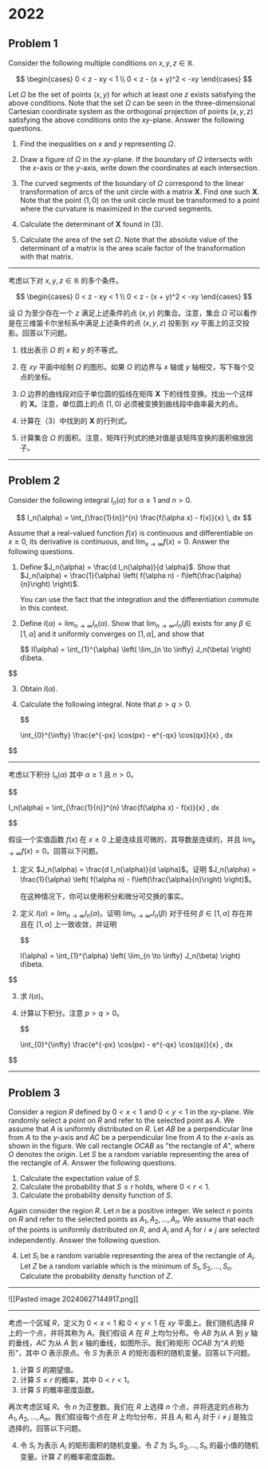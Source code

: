 # 2022

## Problem 1

Consider the following multiple conditions on $x, y, z \in \mathbb{R}$.

$$
\begin{cases} 
0 < z - xy < 1 \\
0 < z - (x + y)^2 < -xy 
\end{cases}
$$

Let $\Omega$ be the set of points $(x,y)$ for which at least one $z$ exists satisfying the above conditions. Note that the set $\Omega$ can be seen in the three-dimensional Cartesian coordinate system as the orthogonal projection of points $(x, y, z)$ satisfying the above conditions onto the $xy$-plane. Answer the following questions.

1. Find the inequalities on $x$ and $y$ representing $\Omega$.

2. Draw a figure of $\Omega$ in the $xy$-plane. If the boundary of $\Omega$ intersects with the $x$-axis or the $y$-axis, write down the coordinates at each intersection.

3. The curved segments of the boundary of $\Omega$ correspond to the linear transformation of arcs of the unit circle with a matrix $\mathbf{X}$. Find one such $\mathbf{X}$. Note that the point $(1,0)$ on the unit circle must be transformed to a point where the curvature is maximized in the curved segments.

4. Calculate the determinant of $\mathbf{X}$ found in (3).

5. Calculate the area of the set $\Omega$. Note that the absolute value of the determinant of a matrix is the area scale factor of the transformation with that matrix.

---

考虑以下对 $x, y, z \in \mathbb{R}$ 的多个条件。

$$
\begin{cases} 
0 < z - xy < 1 \\
0 < z - (x + y)^2 < -xy 
\end{cases}
$$

设 $\Omega$ 为至少存在一个 $z$ 满足上述条件的点 $(x,y)$ 的集合。注意，集合 $\Omega$ 可以看作是在三维笛卡尔坐标系中满足上述条件的点 $(x, y, z)$ 投影到 $xy$ 平面上的正交投影。回答以下问题。

1. 找出表示 $\Omega$ 的 $x$ 和 $y$ 的不等式。

2. 在 $xy$ 平面中绘制 $\Omega$ 的图形。如果 $\Omega$ 的边界与 $x$ 轴或 $y$ 轴相交，写下每个交点的坐标。

3. $\Omega$ 边界的曲线段对应于单位圆的弧线在矩阵 $\mathbf{X}$ 下的线性变换。找出一个这样的 $\mathbf{X}$。注意，单位圆上的点 $(1,0)$ 必须被变换到曲线段中曲率最大的点。

4. 计算在（3）中找到的 $\mathbf{X}$ 的行列式。

5. 计算集合 $\Omega$ 的面积。注意，矩阵行列式的绝对值是该矩阵变换的面积缩放因子。

---

## Problem 2

Consider the following integral $I_n(\alpha)$ for $\alpha \geq 1$ and $n > 0$.

$$
I_n(\alpha) = \int_{\frac{1}{n}}^{n} \frac{f(\alpha x) - f(x)}{x} \, dx
$$

Assume that a real-valued function $f(x)$ is continuous and differentiable on $x \geq 0$, its derivative is continuous, and $\lim_{x \to \infty} f(x) = 0$. Answer the following questions.

1. Define $J_n(\alpha) = \frac{d I_n(\alpha)}{d \alpha}$. Show that $J_n(\alpha) = \frac{1}{\alpha} \left( f(\alpha n) - f\left(\frac{\alpha}{n}\right) \right)$.

   You can use the fact that the integration and the differentiation commute in this context.

2. Define $I(\alpha) = \lim_{n \to \infty} I_n(\alpha)$. Show that $\lim_{n \to \infty} J_n(\beta)$ exists for any $\beta \in [1, \alpha]$ and it uniformly converges on $[1, \alpha]$, and show that

   $$
   I(\alpha) = \int_{1}^{\alpha} \left( \lim_{n \to \infty} J_n(\beta) \right) d\beta.


$$

3. Obtain $I(\alpha)$.

4. Calculate the following integral. Note that $p > q > 0$.

   $$

   \int_{0}^{\infty} \frac{e^{-px} \cos(px) - e^{-qx} \cos(qx)}{x} \, dx

$$
   
---

考虑以下积分 $I_n(\alpha)$ 其中 $\alpha \geq 1$ 且 $n > 0$。

$$

I_n(\alpha) = \int_{\frac{1}{n}}^{n} \frac{f(\alpha x) - f(x)}{x} \, dx

$$

假设一个实值函数 $f(x)$ 在 $x \geq 0$ 上是连续且可微的，其导数是连续的，并且 $\lim_{x \to \infty} f(x) = 0$。回答以下问题。

1. 定义 $J_n(\alpha) = \frac{d I_n(\alpha)}{d \alpha}$。证明 $J_n(\alpha) = \frac{1}{\alpha} \left( f(\alpha n) - f\left(\frac{\alpha}{n}\right) \right)$。

   在这种情况下，你可以使用积分和微分可交换的事实。

2. 定义 $I(\alpha) = \lim_{n \to \infty} I_n(\alpha)$。证明 $\lim_{n \to \infty} J_n(\beta)$ 对于任何 $\beta \in [1, \alpha]$ 存在并且在 $[1, \alpha]$ 上一致收敛，并证明

   $$

   I(\alpha) = \int_{1}^{\alpha} \left( \lim_{n \to \infty} J_n(\beta) \right) d\beta.

$$

3. 求 $I(\alpha)$。

4. 计算以下积分。注意 $p > q > 0$。

   $$

   \int_{0}^{\infty} \frac{e^{-px} \cos(px) - e^{-qx} \cos(qx)}{x} \, dx

$$

---

## Problem 3

Consider a region $R$ defined by $0 < x < 1$ and $0 < y < 1$ in the $xy$-plane. We randomly select a point on $R$ and refer to the selected point as $A$. We assume that $A$ is uniformly distributed on $R$. Let $AB$ be a perpendicular line from $A$ to the $y$-axis and $AC$ be a perpendicular line from $A$ to the $x$-axis as shown in the figure. We call rectangle $OCAB$ as "the rectangle of $A$", where $O$ denotes the origin. Let $S$ be a random variable representing the area of the rectangle of $A$. Answer the following questions.

1. Calculate the expectation value of $S$.
2. Calculate the probability that $S \leq r$ holds, where $0 < r < 1$.
3. Calculate the probability density function of $S$.

Again consider the region $R$. Let $n$ be a positive integer. We select $n$ points on $R$ and refer to the selected points as $A_1, A_2, \ldots, A_n$. We assume that each of the points is uniformly distributed on $R$, and $A_i$ and $A_j$ for $i \neq j$ are selected independently. Answer the following question.

4. Let $S_i$ be a random variable representing the area of the rectangle of $A_i$. Let $Z$ be a random variable which is the minimum of $S_1, S_2, \ldots, S_n$. Calculate the probability density function of $Z$.

---

![[Pasted image 20240627144917.png]]

---

考虑一个区域 $R$，定义为 $0 < x < 1$ 和 $0 < y < 1$ 在 $xy$ 平面上。我们随机选择 $R$ 上的一个点，并将其称为 $A$。我们假设 $A$ 在 $R$ 上均匀分布。令 $AB$ 为从 $A$ 到 $y$ 轴的垂线，$AC$ 为从 $A$ 到 $x$ 轴的垂线，如图所示。我们称矩形 $OCAB$ 为“$A$ 的矩形”，其中 $O$ 表示原点。令 $S$ 为表示 $A$ 的矩形面积的随机变量。回答以下问题。

1. 计算 $S$ 的期望值。
2. 计算 $S \leq r$ 的概率，其中 $0 < r < 1$。
3. 计算 $S$ 的概率密度函数。

再次考虑区域 $R$。令 $n$ 为正整数。我们在 $R$ 上选择 $n$ 个点，并将选定的点称为 $A_1, A_2, \ldots, A_n$。我们假设每个点在 $R$ 上均匀分布，并且 $A_i$ 和 $A_j$ 对于 $i \neq j$ 是独立选择的。回答以下问题。

4. 令 $S_i$ 为表示 $A_i$ 的矩形面积的随机变量。令 $Z$ 为 $S_1, S_2, \ldots, S_n$ 的最小值的随机变量。计算 $Z$ 的概率密度函数。
